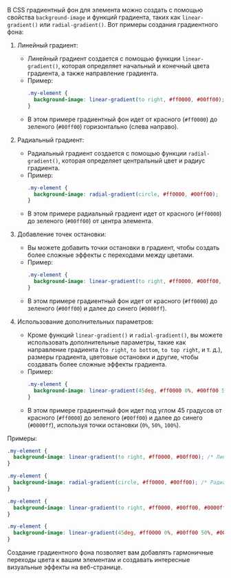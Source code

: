 В CSS градиентный фон для элемента можно создать с помощью свойства `background-image` и функций градиента, таких как `linear-gradient()` или `radial-gradient()`. Вот примеры создания градиентного фона:

1. Линейный градиент:
   - Линейный градиент создается с помощью функции `linear-gradient()`, которая определяет начальный и конечный цвета градиента, а также направление градиента.
   - Пример:
     ```css
     .my-element {
       background-image: linear-gradient(to right, #ff0000, #00ff00);
     }
     ```
   - В этом примере градиентный фон идет от красного (`#ff0000`) до зеленого (`#00ff00`) горизонтально (слева направо).

2. Радиальный градиент:
   - Радиальный градиент создается с помощью функции `radial-gradient()`, которая определяет центральный цвет и радиус градиента.
   - Пример:
     ```css
     .my-element {
       background-image: radial-gradient(circle, #ff0000, #00ff00);
     }
     ```
   - В этом примере радиальный градиент идет от красного (`#ff0000`) до зеленого (`#00ff00`) от центра элемента.

3. Добавление точек остановки:
   - Вы можете добавить точки остановки в градиент, чтобы создать более сложные эффекты с переходами между цветами.
   - Пример:
     ```css
     .my-element {
       background-image: linear-gradient(to right, #ff0000, #00ff00, #0000ff);
     }
     ```
   - В этом примере градиентный фон идет от красного (`#ff0000`) до зеленого (`#00ff00`) и далее до синего (`#0000ff`).

4. Использование дополнительных параметров:
   - Кроме функций `linear-gradient()` и `radial-gradient()`, вы можете использовать дополнительные параметры, такие как направление градиента (`to right`, `to bottom`, `to top right`, и т. д.), размеры градиента, цветовые остановки и другие, чтобы создавать более сложные эффекты градиента.
   - Пример:
     ```css
     .my-element {
       background-image: linear-gradient(45deg, #ff0000 0%, #00ff00 50%, #0000ff 100%);
     }
     ```
   - В этом примере градиентный фон идет под углом 45 градусов от красного (`#ff0000`) до зеленого (`#00ff00`) и далее до синего (`#0000ff`), используя точки остановки (`0%`, `50%`, `100%`).

Примеры:
```css
.my-element {
  background-image: linear-gradient(to right, #ff0000, #00ff00); /* Линейный градиент */
}

.my-element {
  background-image: radial-gradient(circle, #ff0000, #00ff00); /* Радиальный градиент */
}

.my-element {
  background-image: linear-gradient(to right, #ff0000, #00ff00, #0000ff); /* Линейный градиент с точками остановки */
}

.my-element {
  background-image: linear-gradient(45deg, #ff0000 0%, #00ff00 50%, #0000ff 100%); /* Линейный градиент с точками остановки и углом */
}
```

Создание градиентного фона позволяет вам добавлять гармоничные переходы цвета к вашим элементам и создавать интересные визуальные эффекты на веб-странице.